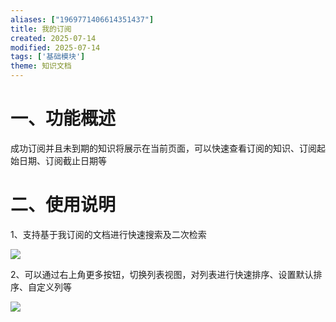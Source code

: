 ```yaml
---
aliases: ["1969771406614351437"]
title: 我的订阅
created: 2025-07-14
modified: 2025-07-14
tags: ['基础模块']
theme: 知识文档
---
```


# 一、**功能概述**

成功订阅并且未到期的知识将展示在当前页面，可以快速查看订阅的知识、订阅起始日期、订阅截止日期等

# 二、**使用说明**

1、支持基于我订阅的文档进行快速搜索及二次检索

![](e2fb58e08006e3bf53f0709141d6ccde.jpg)

2、可以通过右上角更多按钮，切换列表视图，对列表进行快速排序、设置默认排序、自定义列等

![](fdc89e98fc89b9b2d9da53c6b12fee29.jpg)